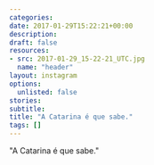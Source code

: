 ```yaml
---
categories:
date: 2017-01-29T15:22:21+00:00
description:
draft: false
resources:
- src: 2017-01-29_15-22-21_UTC.jpg
  name: "header"
layout: instagram
options:
  unlisted: false
stories:
subtitle:
title: "A Catarina é que sabe."
tags: []
---
```


"A Catarina é que sabe."
